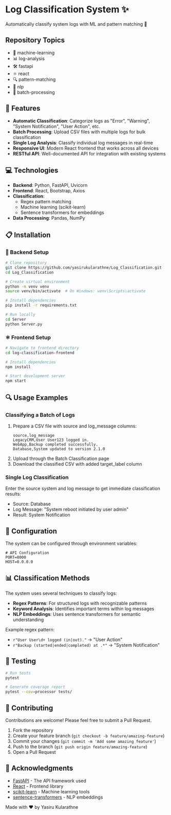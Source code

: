 # Log Classification System ✨

Automatically classify system logs with ML and pattern matching 🚀

## Repository Topics

- 🤖 machine-learning
- 📊 log-analysis
- 🛠️ fastapi
- ⚛️ react
- 🔍 pattern-matching
- 🧠 nlp
- 🔄 batch-processing

## 🚀 Features

- **Automatic Classification**: Categorize logs as "Error", "Warning", "System Notification", "User Action", etc.
- **Batch Processing**: Upload CSV files with multiple logs for bulk classification
- **Single Log Analysis**: Classify individual log messages in real-time
- **Responsive UI**: Modern React frontend that works across all devices
- **RESTful API**: Well-documented API for integration with existing systems

## 💻 Technologies

- **Backend**: Python, FastAPI, Uvicorn
- **Frontend**: React, Bootstrap, Axios
- **Classification**:
  - Regex pattern matching
  - Machine learning (scikit-learn)
  - Sentence transformers for embeddings
- **Data Processing**: Pandas, NumPy

## 📋 Installation

### 🐍 Backend Setup

```bash
# Clone repository
git clone https://github.com/yasirukularathne/Log_Classification.git
cd Log_Classification

# Create virtual environment
python -m venv venv
source venv/bin/activate  # On Windows: venv\Scripts\activate

# Install dependencies
pip install -r requirements.txt

# Run locally
cd Server
python Server.py
```

### ⚛️ Frontend Setup

```bash
# Navigate to frontend directory
cd log-classification-frontend

# Install dependencies
npm install

# Start development server
npm start
```

## 🔍 Usage Examples

### Classifying a Batch of Logs

1. Prepare a CSV file with source and log_message columns:
   ```
   source,log_message
   LegacyCRM,User User123 logged in.
   WebApp,Backup completed successfully.
   Database,System updated to version 2.1.0
   ```
2. Upload through the Batch Classification page
3. Download the classified CSV with added target_label column

### Single Log Classification

Enter the source system and log message to get immediate classification results:

- Source: Database
- Log Message: "System reboot initiated by user admin"
- Result: System Notification

## 🔧 Configuration

The system can be configured through environment variables:

```
# API Configuration
PORT=8000
HOST=0.0.0.0
```

## 📊 Classification Methods

The system uses several techniques to classify logs:

- **Regex Patterns**: For structured logs with recognizable patterns
- **Keyword Analysis**: Identifies important terms within log messages
- **NLP Embeddings**: Uses sentence transformers for semantic understanding

Example regex pattern:

- `r"User User\d+ logged (in|out)."` -> "User Action"
- `r"Backup (started|ended|completed) at .*"` -> "System Notification"

## 🧪 Testing

```bash
# Run tests
pytest

# Generate coverage report
pytest --cov=processor tests/
```

## 🤝 Contributing

Contributions are welcome! Please feel free to submit a Pull Request.

1. Fork the repository
2. Create your feature branch (`git checkout -b feature/amazing-feature`)
3. Commit your changes (`git commit -m 'Add some amazing feature'`)
4. Push to the branch (`git push origin feature/amazing-feature`)
5. Open a Pull Request

## 👏 Acknowledgments

- [FastAPI](https://fastapi.tiangolo.com/) - The API framework used
- [React](https://reactjs.org/) - Frontend library
- [scikit-learn](https://scikit-learn.org/) - Machine learning tools
- [sentence-transformers](https://www.sbert.net/) - NLP embeddings

Made with ❤️ by Yasiru Kularathne
